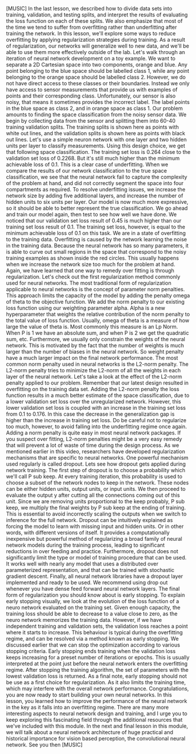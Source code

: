 [MUSIC] In the last lesson, we described how to divide data sets into training, validation, and testing splits, and interpret the results of evaluating the loss function on each of these splits. We also emphasize that most of the time we tend to suffer from overfitting rather than underfitting after training the network. In this lesson, we'll explore some ways to reduce overfitting by applying regularization strategies during training. As a result of regularization, our networks will generalize well to new data, and we'll be able to use them more effectively outside of the lab. Let's walk through an iteration of neural network development on a toy example. We want to separate a 2D Cartesian space into two components, orange and blue. Any point belonging to the blue space should be labelled class 1, while any point belonging to the orange space should be labelled class 2. However, we do not have direct access to these classes or their boundaries. Instead we only have access to sensor measurements that provide us with examples of points and their corresponding class. Unfortunately, our sensor is also noisy, that means it sometimes provides the incorrect label. The label points in the blue space as class 2, and in orange space as class 1. Our problem amounts to finding the space classification from the noisy sensor data. We begin by collecting data from the sensor and splitting them into 60-40 training validation splits. The training splits is shown here as points with white out lines, and the validation splits is shown here as points with black out lines. Let's use a simple neuron network with one layer and two hidden units per layer to classify measurements. Using this design choice, we get that following space classification. The training set loss is 0.264 close to the validation set loss of 0.2268. But it's still much higher than the minimum achievable loss of 0.1. This is a clear case of underfitting. When we compare the results of our network classification to the true space classification, we see that the neural network fail to capture the complexity of the problem at hand, and did not correctly segment the space into four compartments as required. To resolve underfitting issues, we increase the network size by adding five additional layers, and increase the number of hidden units to six units per layer. Our model is now much more expressive, so it should be able to better represent the true classification. We go ahead and train our model again, then test to see how well we have done. We noticed that our validation set loss result of 0.45 is much higher than our training set loss result of 0.1. The training set loss, however, is equal to the minimum achievable loss of 0.1 on this task. We are in a state of overfitting to the training data. Overfitting is caused by the network learning the noise in the training data. Because the neural network has so many parameters, it is able to curve out small regions in the space that correspond to the noisy training examples as shown inside the red circles. This usually happens when we increase the network size too much for the problem at hand. Again, we have learned that one way to remedy over fitting is through regularization. Let's check out the first regularization method commonly used for neural networks. The most traditional form of regularization applicable to neural networks is the concept of parameter norm penalties. This approach limits the capacity of the model by adding the penalty omega of theta to the objective function. We add the norm penalty to our existing loss function using our weighting parameter alpha. Alpha is a new hyperparameter that weights the relative contribution of the norm penalty to the total value of loss function. Usually, omega of theta is a measure of how large the value of theta is. Most commonly this measure is an Lp Norm. When P is 1 we have an absolute sum, and when P is 2 we get the quadratic sum, etc. Furthermore, we usually only constrain the weights of the neural network. This is motivated by the fact that the number of weights is much larger than the number of biases in the neural network. So weight penalty have a much larger impact on the final network performance. The most common norm penalty used in neural networks is the L2-norm penalty. The L2-norm penalty tries to minimize the L2-norm of all the weights in each layer of the neural network. Let's take a look at the effect of the L2-norm penalty applied to our problem. Remember that our latest design resulted in overfitting on the training data set. Adding the L2-norm penalty the loss function results in a much better estimate of the space classification, due to a lower validation set loss over the unregularized network. However, this lower validation set loss is coupled with an increase in the training set loss from 0.1 to 0.176. In this case the decrease in the generalization gap is higher than the increase in training set loss. Do be careful not to regularize too much, however, to avoid falling into the underfitting regime once again. Adding a norm penalty is quite easy in most neural network packages. If you suspect over fitting, L2-norm penalties might be a very easy remedy that will prevent a lot of waste of time during the design process. As we mentioned earlier in this video, researchers have developed regularization mechanisms that are specific to neural networks. One powerful mechanism used regularly is called dropout. Lets see how dropout gets applied during network training. The first step of dropout is to choose a probability which we'll call P sub keep. At every training iteration, this probability is used to choose a subset of the network nodes to keep in the network. These nodes can be either hidden units, output units, or input units. We then proceed to evaluate the output y after cutting all the connections coming out of this unit. Since we are removing units proportional to the keep probably, P sub keep, we multiply the final weights by P sub keep at the ending of training. This is essential to avoid incorrectly scaling the outputs when we switch to inference for the full network. Dropout can be intuitively explained as forcing the model to learn with missing input and hidden units. Or in other words, with different versions of itself. It provides a computationally inexpensive but powerful method of regularizing a broad family of neural network models during the training process, leading to significant reductions in over feeding and practice. Furthermore, dropout does not significantly limit the type or model of training procedure that can be used. It works well with nearly any model that uses a distributed over parameterized representation, and that can be trained with stochastic gradient descent. Finally, all neural network libraries have a dropout layer implemented and ready to be used. We recommend using drop out whenever you have dense feed forward neural network layers. The final form of regularization you should know about is early stopping. To explain early stopping visually, we look at the evolution of the loss function of a neuro network evaluated on the training set. Given enough capacity, the training loss should be able to decrease to a value close to zero, as the neuro network memorizes the training data. However, if we have independent training and validation sets, the validation loss reaches a point where it starts to increase. This behaviour is typical during the overfitting regime, and can be resolved via a method known as early stopping. We discussed earlier that we can stop the optimization according to various stopping criteria. Early stopping ends training when the validation loss keeps increasing for a preset number of iterations or epochs. This is usually interpreted at the point just before the neural network enters the overfitting regime. After stopping the training algorithm, the set of parameters with the lowest validation loss is returned. As a final note, early stopping should not be use as a first choice for regularization. As it also limits the training time, which may interfere with the overall network performance. Congratulations, you are now ready to start building your own neural networks. In this lesson, you learned how to improve the performance of the neural network in the key as it falls into an overfitting regime. There are many more interesting aspects to neural network design and training, and I urge you to keep exploring this fascinating field through the additional resources that we've included with this module. In the next and final lesson in this module, we will talk about a neural network architecture of huge practical and historical importance for vision based perception, the convolutional neural network. See you then [MUSIC]